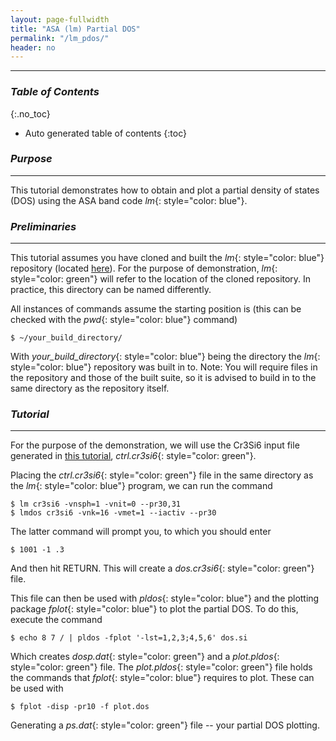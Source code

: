 ```yaml
---
layout: page-fullwidth
title: "ASA (lm) Partial DOS"
permalink: "/lm_pdos/"
header: no
---
```


____________________________________________________________

### _Table of Contents_
{:.no_toc}
*  Auto generated table of contents
{:toc}  

### _Purpose_
_____________________________________________________________
This tutorial demonstrates how to obtain and plot a partial density of states (DOS) using the ASA band code _lm_{: style="color: blue"}.

### _Preliminaries_
_____________________________________________________________
This tutorial assumes you have cloned and built the _lm_{: style="color: blue"} repository (located [here](https://bitbucket.org/lmto/lm)). For the purpose of demonstration, _lm_{: style="color: green"} will refer to the location of the cloned repository. In practice, this directory can be named differently.

All instances of commands assume the starting position is (this can be checked with the _pwd_{: style="color: blue"} command)

    $ ~/your_build_directory/

With _your\_build\_directory_{: style="color: blue"} being the directory the _lm_{: style="color: blue"} repository was built in to. Note: You will require files in the repository and those of the built suite, so it is advised to build in to the same directory as the repository itself.

### _Tutorial_
_____________________________________________________________
For the purpose of the demonstration, we will use the Cr3Si6 input file generated in [this tutorial](https://lordcephei.github.io/asa_inputfile/), _ctrl.cr3si6_{: style="color: green"}.  

Placing the _ctrl.cr3si6_{: style="color: green"} file in the same directory as the _lm_{: style="color: blue"} program, we can run the command

    $ lm cr3si6 -vnsph=1 -vnit=0 --pr30,31
	$ lmdos cr3si6 -vnk=16 -vmet=1 --iactiv --pr30

The latter command will prompt you, to which you should enter

    $ 1001 -1 .3

And then hit RETURN. This will create a _dos.cr3si6_{: style="color: green"} file.  

This file can then be used with _pldos_{: style="color: blue"} and the plotting package _fplot_{: style="color: blue"} to plot the partial DOS. To do this, execute the command

    $ echo 8 7 / | pldos -fplot '-lst=1,2,3;4,5,6' dos.si 

Which creates _dosp.dat_{: style="color: green"} and a _plot.pldos_{: style="color: green"} file. The _plot.pldos_{: style="color: green"} file holds the commands that _fplot_{: style="color: blue"} requires to plot. These can be used with

    $ fplot -disp -pr10 -f plot.dos

Generating a _ps.dat_{: style="color: green"} file -- your partial DOS plotting.